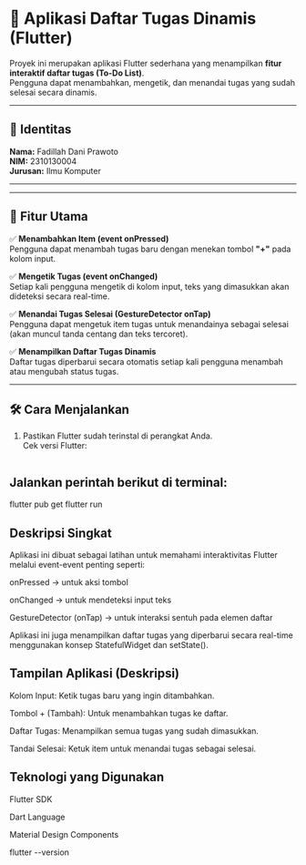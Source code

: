 # 📝 Aplikasi Daftar Tugas Dinamis (Flutter)

Proyek ini merupakan aplikasi Flutter sederhana yang menampilkan **fitur interaktif daftar tugas (To-Do List)**.  
Pengguna dapat menambahkan, mengetik, dan menandai tugas yang sudah selesai secara dinamis.

---

## 👤 Identitas
**Nama:** Fadillah Dani Prawoto  
**NIM:** 2310130004  
**Jurusan:** Ilmu Komputer  

---


---

## 🚀 Fitur Utama

✅ **Menambahkan Item (event onPressed)**  
Pengguna dapat menambah tugas baru dengan menekan tombol **"+"** pada kolom input.

✅ **Mengetik Tugas (event onChanged)**  
Setiap kali pengguna mengetik di kolom input, teks yang dimasukkan akan dideteksi secara real-time.

✅ **Menandai Tugas Selesai (GestureDetector onTap)**  
Pengguna dapat mengetuk item tugas untuk menandainya sebagai selesai (akan muncul tanda centang dan teks tercoret).

✅ **Menampilkan Daftar Tugas Dinamis**  
Daftar tugas diperbarui secara otomatis setiap kali pengguna menambah atau mengubah status tugas.

---

## 🛠️ Cara Menjalankan

1. Pastikan Flutter sudah terinstal di perangkat Anda.  
   Cek versi Flutter:
   ```bash

## Jalankan perintah berikut di terminal:

flutter pub get
flutter run


## Deskripsi Singkat

Aplikasi ini dibuat sebagai latihan untuk memahami interaktivitas Flutter melalui event-event penting seperti:

onPressed → untuk aksi tombol

onChanged → untuk mendeteksi input teks

GestureDetector (onTap) → untuk interaksi sentuh pada elemen daftar

Aplikasi ini juga menampilkan daftar tugas yang diperbarui secara real-time menggunakan konsep StatefulWidget dan setState().


## Tampilan Aplikasi (Deskripsi)

Kolom Input: Ketik tugas baru yang ingin ditambahkan.

Tombol + (Tambah): Untuk menambahkan tugas ke daftar.

Daftar Tugas: Menampilkan semua tugas yang sudah dimasukkan.

Tandai Selesai: Ketuk item untuk menandai tugas sebagai selesai.


## Teknologi yang Digunakan

Flutter SDK

Dart Language

Material Design Components


   flutter --version

